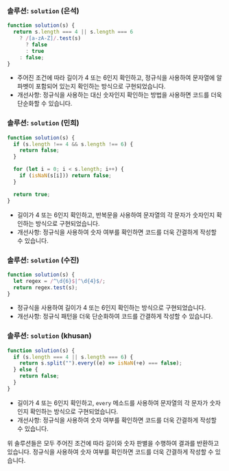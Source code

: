 ### 솔루션: `solution` (은석)

```javascript
function solution(s) {
  return s.length === 4 || s.length === 6
    ? /[a-zA-Z]/.test(s)
      ? false
      : true
    : false;
}
```

- 주어진 조건에 따라 길이가 4 또는 6인지 확인하고, 정규식을 사용하여 문자열에 알파벳이 포함되어 있는지 확인하는 방식으로 구현되었습니다.
- 개선사항: 정규식을 사용하는 대신 숫자인지 확인하는 방법을 사용하면 코드를 더욱 단순화할 수 있습니다.

### 솔루션: `solution` (민희)

```javascript
function solution(s) {
  if (s.length !== 4 && s.length !== 6) {
    return false;
  }

  for (let i = 0; i < s.length; i++) {
    if (isNaN(s[i])) return false;
  }

  return true;
}
```

- 길이가 4 또는 6인지 확인하고, 반복문을 사용하여 문자열의 각 문자가 숫자인지 확인하는 방식으로 구현되었습니다.
- 개선사항: 정규식을 사용하여 숫자 여부를 확인하면 코드를 더욱 간결하게 작성할 수 있습니다.

### 솔루션: `solution` (수진)

```javascript
function solution(s) {
  let regex = /^\d{6}$|^\d{4}$/;
  return regex.test(s);
}
```

- 정규식을 사용하여 길이가 4 또는 6인지 확인하는 방식으로 구현되었습니다.
- 개선사항: 정규식 패턴을 더욱 단순화하여 코드를 간결하게 작성할 수 있습니다.

### 솔루션: `solution` (khusan)

```javascript
function solution(s) {
  if (s.length === 4 || s.length === 6) {
    return s.split("").every((e) => isNaN(+e) === false);
  } else {
    return false;
  }
}
```

- 길이가 4 또는 6인지 확인하고, `every` 메소드를 사용하여 문자열의 각 문자가 숫자인지 확인하는 방식으로 구현되었습니다.
- 개선사항: 정규식을 사용하여 숫자 여부를 확인하면 코드를 더욱 간결하게 작성할 수 있습니다.

위 솔루션들은 모두 주어진 조건에 따라 길이와 숫자 판별을 수행하여 결과를 반환하고 있습니다. 정규식을 사용하여 숫자 여부를 확인하면 코드를 더욱 간결하게 작성할 수 있습니다.

